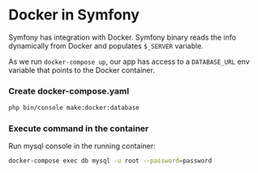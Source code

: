 # Docker in Symfony

Symfony has integration with Docker. Symfony binary reads the info dynamically from Docker and populates `$_SERVER` variable.

As we run `docker-compose up`, our app has access to a `DATABASE_URL` env variable that points to the Docker container.


### Create docker-compose.yaml

```bash
php bin/console make:docker:database
```

### Execute command in the container

Run mysql console in the running container:

```bash
docker-compose exec db mysql -u root --password=password
```
